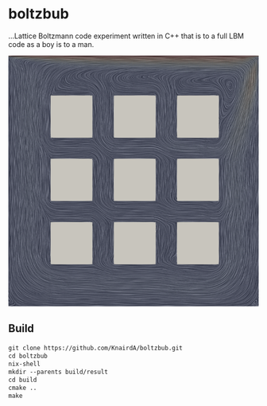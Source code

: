 # boltzbub

…Lattice Boltzmann code experiment written in C++ that is to a full LBM code as a boy is to a man.

![lid driven cavity with a grid of boxes visualized using ParaView](screenshot/lid_driven_cavity_with_box_grid.png)

## Build

	git clone https://github.com/KnairdA/boltzbub.git
	cd boltzbub
	nix-shell
	mkdir --parents build/result
	cd build
	cmake ..
	make
